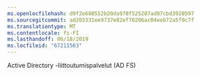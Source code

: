 ```yaml
---
ms.openlocfilehash: d9f2e680552b20da978f525287ad07cbd3920597
ms.sourcegitcommit: ad203331ee9737e82ef70206ac04eeb72a5f9c7f
ms.translationtype: MT
ms.contentlocale: fi-FI
ms.lasthandoff: 06/18/2019
ms.locfileid: "67211563"
---
```

Active Directory -liittoutumispalvelut (AD FS)